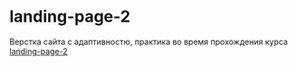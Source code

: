 # landing-page-2
 Верстка сайта с адаптивностю, практика во время прохождения курса
 [landing-page-2](https://andriy477.github.io/landing-page-2/)
